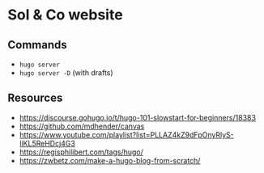 # Sol & Co website

## Commands

- `hugo server`
- `hugo server -D` (with drafts)

## Resources 

- https://discourse.gohugo.io/t/hugo-101-slowstart-for-beginners/18383
- https://github.com/mdhender/canvas
- https://www.youtube.com/playlist?list=PLLAZ4kZ9dFpOnyRlyS-liKL5ReHDcj4G3
- https://regisphilibert.com/tags/hugo/
- https://zwbetz.com/make-a-hugo-blog-from-scratch/